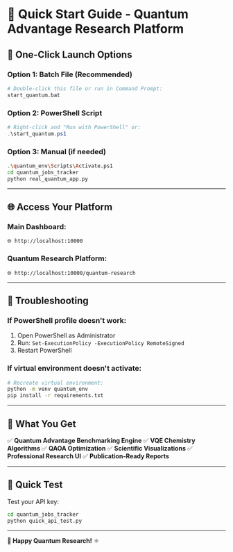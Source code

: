 # 🚀 Quick Start Guide - Quantum Advantage Research Platform

## 🎯 One-Click Launch Options

### Option 1: Batch File (Recommended)
```bash
# Double-click this file or run in Command Prompt:
start_quantum.bat
```

### Option 2: PowerShell Script
```powershell
# Right-click and "Run with PowerShell" or:
.\start_quantum.ps1
```

### Option 3: Manual (if needed)
```bash
.\quantum_env\Scripts\Activate.ps1
cd quantum_jobs_tracker
python real_quantum_app.py
```

---

## 🌐 Access Your Platform

### Main Dashboard:
```
🌐 http://localhost:10000
```

### Quantum Research Platform:
```
🌐 http://localhost:10000/quantum-research
```

---

## 🔧 Troubleshooting

### If PowerShell profile doesn't work:
1. Open PowerShell as Administrator
2. Run: `Set-ExecutionPolicy -ExecutionPolicy RemoteSigned`
3. Restart PowerShell

### If virtual environment doesn't activate:
```bash
# Recreate virtual environment:
python -m venv quantum_env
pip install -r requirements.txt
```

---

## 🎯 What You Get

✅ **Quantum Advantage Benchmarking Engine**
✅ **VQE Chemistry Algorithms**
✅ **QAOA Optimization**
✅ **Scientific Visualizations**
✅ **Professional Research UI**
✅ **Publication-Ready Reports**

---

## 🧪 Quick Test

Test your API key:
```bash
cd quantum_jobs_tracker
python quick_api_test.py
```

---

**🎉 Happy Quantum Research!** ⚛️
